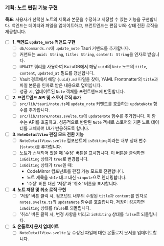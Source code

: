 ### 계획: 노트 편집 기능 구현

**목표**: 사용자가 선택한 노트의 제목과 본문을 수정하고 저장할 수 있는 기능을 구현합니다. 백엔드는 데이터와 파일을 업데이트하고, 프런트엔드는 편집 UI와 상태 전환 로직을 제공합니다.

- [ ] **1. 백엔드 `update_note` 커맨드 구현**
    - [ ] `db/commands.rs`에 `update_note` Tauri 커맨드를 추가합니다.
    - [ ] 커맨드는 `uuid: String`, `title: String`, `content: String`을 인자로 받습니다.
    - [ ] `UPDATE` 쿼리를 사용하여 KuzuDB에서 해당 `uuid`의 `Note` 노드의 `title`, `content`, `updated_at` 필드를 갱신합니다.
    - [ ] Vault 경로에서 해당 `{uuid}.md` 파일을 찾아, YAML Frontmatter의 `title`과 파일 본문을 인자로 받은 내용으로 덮어씁니다.
    - [ ] 성공 시, 업데이트된 `Note` 객체를 프런트엔드에 반환합니다.

- [ ] **2. 프런트엔드 API 및 스토어 로직 추가**
    - [ ] `src/lib/tauri/note.ts`에 `update_note` 커맨드를 호출하는 `updateNote` 함수를 추가합니다.
    - [ ] `src/lib/store/notes.svelte.ts`에 `updateNote` 함수를 추가합니다. 이 함수는 API를 호출하고, 성공적으로 반환된 `Note` 객체로 스토어의 기존 노트 데이터를 교체하여 UI가 반응하도록 합니다.

- [ ] **3. `NoteDetailView` 편집 모드 전환 기능**
    - [ ] `NoteDetailView.svelte` 컴포넌트에 `isEditing`이라는 내부 상태 변수(`$state`)를 추가합니다.
    - [ ] 노트가 선택되어 있을 때 '수정' 버튼을 표시합니다. 이 버튼을 클릭하면 `isEditing` 상태가 `true`로 변경됩니다.
    - [ ] `isEditing` 상태가 `true`일 때:
        -   CodeMirror 컴포넌트를 편집 가능 모드로 전환합니다.
        -   노트 제목을 `<h1>` 태그 대신 `<input>`으로 렌더링합니다.
        -   '수정' 버튼 대신 '저장'과 '취소' 버튼을 표시합니다.

- [ ] **4. 노트 저장 및 취소 로직 구현**
    - [ ] '저장' 버튼 클릭 시, 컴포넌트 내부의 수정된 `title`과 `content`를 인자로 `notes.svelte.ts`의 `updateNote` 함수를 호출합니다. 저장이 성공하면 `isEditing` 상태를 `false`로 되돌립니다.
    - [ ] '취소' 버튼 클릭 시, 변경 사항을 버리고 `isEditing` 상태를 `false`로 되돌립니다.

- [ ] **5. 온톨로지 문서 업데이트**
    - [ ] `NoteDetailView.svelte` 등 수정된 파일에 대한 온톨로지 문서를 업데이트합니다.